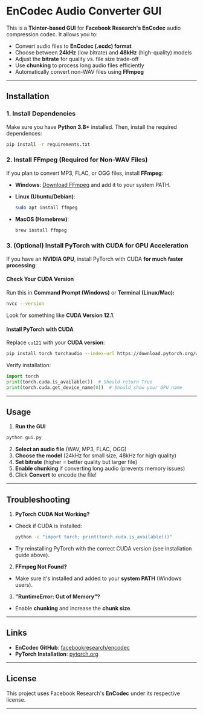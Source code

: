 # EnCodec Audio Converter GUI

This is a **Tkinter-based GUI** for **Facebook Research's EnCodec** audio compression codec. It allows you to:

- Convert audio files to **EnCodec (.ecdc) format**  
- Choose between **24kHz** (low bitrate) and **48kHz** (high-quality) models  
- Adjust the **bitrate** for quality vs. file size trade-off  
- Use **chunking** to process long audio files efficiently  
- Automatically convert non-WAV files using **FFmpeg**  

---

## Installation

### 1. Install Dependencies

Make sure you have **Python 3.8+** installed. Then, install the required dependences:

```sh
pip install -r requirements.txt
```

### 2. Install FFmpeg (Required for Non-WAV Files)

If you plan to convert MP3, FLAC, or OGG files, install **FFmpeg**:

- **Windows**: [Download FFmpeg](https://ffmpeg.org/download.html) and add it to your system PATH.

- **Linux (Ubuntu/Debian)**:

  ```sh
  sudo apt install ffmpeg
  ```

- **MacOS (Homebrew)**:

  ```sh
  brew install ffmpeg
  ```

### 3. (Optional) Install PyTorch with CUDA for GPU Acceleration

If you have an **NVIDIA GPU**, install PyTorch with CUDA **for much faster processing**:

#### **Check Your CUDA Version**

Run this in **Command Prompt (Windows)** or **Terminal (Linux/Mac):**

  ```sh
  nvcc --version
  ```

Look for something like **CUDA Version 12.1**.

#### **Install PyTorch with CUDA**

Replace `cu121` with your **CUDA version**:

  ```sh
  pip install torch torchaudio --index-url https://download.pytorch.org/whl/cu121
  ```

Verify installation:

  ```python
  import torch
  print(torch.cuda.is_available())  # Should return True
  print(torch.cuda.get_device_name(0))  # Should show your GPU name
  ```

---

## Usage

1. **Run the GUI**

  ```sh
  python gui.py
  ```

2. **Select an audio file** (WAV, MP3, FLAC, OGG)  
3. **Choose the model** (24kHz for small size, 48kHz for high quality)  
4. **Set bitrate** (higher = better quality but larger file)  
5. **Enable chunking** if converting long audio (prevents memory issues)  
6. Click **Convert** to encode the file!

---

## Troubleshooting

1. **PyTorch CUDA Not Working?**

- Check if CUDA is installed:

  ```sh
  python -c "import torch; print(torch.cuda.is_available())"
  ```

- Try reinstalling PyTorch with the correct CUDA version (see installation guide above).

2. **FFmpeg Not Found?**

- Make sure it's installed and added to your **system PATH** (Windows users).

3. **"RuntimeError: Out of Memory"?**

- Enable **chunking** and increase the **chunk size**.

---

## Links

- **EnCodec GitHub**: [facebookresearch/encodec](https://github.com/facebookresearch/encodec)  
- **PyTorch Installation**: [pytorch.org](https://pytorch.org/get-started/locally/)  

---

## License

This project uses Facebook Research's **EnCodec** under its respective license.

---
